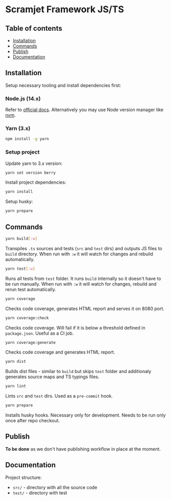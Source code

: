 # Scramjet Framework JS/TS

## Table of contents

- [Installation](#installation)
- [Commands](#commands)
- [Publish](#publish)
- [Documentation](#documentation)

## Installation

Setup necessary tooling and install dependencies first:

### Node.js (14.x)

Refer to [official docs](https://nodejs.org/en/download/). Alternatively you may use Node version manager like [nvm](https://github.com/nvm-sh/nvm).

### Yarn (3.x)

```bash
npm install -g yarn
```

### Setup project

Update yarn to 3.x version:

```bash
yarn set version berry
```

Install project dependencies:

```bash
yarn install
```

Setup husky:

```bash
yarn prepare
```

## Commands

```bash
yarn build[:w]
```

Transpiles `.ts` sources and tests (`src` and `test` dirs) and outputs JS files to `build` directory. When run with `:w` it will watch for changes and rebuild automatically.

```bash
yarn test[:w]
```

Runs all tests from `test` folder. It runs `build` internally so it doesn't have to be run manually. When run with `:w` it will watch for changes, rebuild and rerun test automatically.

```bash
yarn coverage
```

Checks code coverage, generates HTML report and serves it on 8080 port.

```bash
yarn coverage:check
```

Checks code coverage. Will fail if it is below a threshold defined in `package.json`. Useful as a CI job.

```bash
yarn coverage:generate
```

Checks code coverage and generates HTML report.

```bash
yarn dist
```

Builds dist files - similar to `build` but skips `test` folder and additionaly generates source maps and TS typings files.

```bash
yarn lint
```

Lints `src` and `test` dirs. Used as a `pre-commit` hook.

```bash
yarn prepare
```

Installs husky hooks. Necessary only for development. Needs to be run only once after repo checkout.

## Publish

**To be done** as we don't have publishing workflow in place at the moment.

## Documentation

Project structure:

* `src/` - directory with all the source code
* `test/` - directory with test
